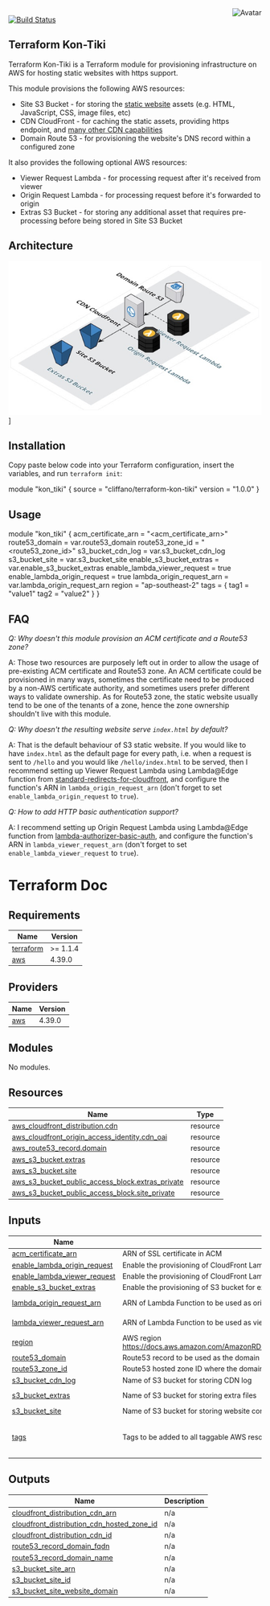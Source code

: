 <img align="right" src="https://raw.github.com/cliffano/terraform-kon-tiki/main/avatar.jpg" alt="Avatar"/>

[![Build Status](https://github.com/cliffano/terraform-kon-tiki/workflows/CI/badge.svg)](https://github.com/cliffano/terraform-kon-tiki/actions?query=workflow%3ACI)
<br/>

Terraform Kon-Tiki
------------------

Terraform Kon-Tiki is a Terraform module for provisioning infrastructure on AWS for hosting static websites with https support.

This module provisions the following AWS resources:

* Site S3 Bucket - for storing the [static website](https://docs.aws.amazon.com/AmazonS3/latest/userguide/WebsiteHosting.html) assets (e.g. HTML, JavaScript, CSS, image files, etc)
* CDN CloudFront - for caching the static assets, providing https endpoint, and [many other CDN capabilities](https://en.wikipedia.org/wiki/Amazon_CloudFront)
* Domain Route 53 - for provisioning the website's DNS record within a configured zone

It also provides the following optional AWS resources:

* Viewer Request Lambda - for processing request after it's received from viewer
* Origin Request Lambda - for processing request before it's forwarded to origin
* Extras S3 Bucket - for storing any additional asset that requires pre-processing before being stored in Site S3 Bucket

Architecture
------------

![Architecture Diagram](architecture.jpg)]

Installation
------------

Copy paste below code into your Terraform configuration, insert the variables, and run `terraform init`:

  module "kon_tiki" {
    source  = "cliffano/terraform-kon-tiki"
    version = "1.0.0"
  }

Usage
-----

  module "kon_tiki" {
    acm_certificate_arn          = "<acm_certificate_arn>"
    route53_domain               = var.route53_domain
    route53_zone_id              = "<route53_zone_id>"
    s3_bucket_cdn_log            = var.s3_bucket_cdn_log
    s3_bucket_site               = var.s3_bucket_site
    enable_s3_bucket_extras      = var.enable_s3_bucket_extras
    enable_lambda_viewer_request = true
    enable_lambda_origin_request = true
    lambda_origin_request_arn    = var.lambda_origin_request_arn
    region                       = "ap-southeast-2"
    tags = {
      tag1 = "value1"
      tag2 = "value2"
    }
  }

FAQ
---

*Q: Why doesn't this module provision an ACM certificate and a Route53 zone?*

A: Those two resources are purposely left out in order to allow the usage of pre-existing ACM certificate and Route53 zone. An ACM certificate could be provisioned in many ways, sometimes the certificate need to be produced by a non-AWS certificate authority, and sometimes users prefer different ways to validate ownership. As for Route53 zone, the static website usually tend to be one of the tenants of a zone, hence the zone ownership shouldn't live with this module.

*Q: Why doesn't the resulting website serve `index.html` by default?*

A: That is the default behaviour of S3 static website. If you would like to have `index.html` as the default page for every path, i.e. when a request is sent to `/hello` and you would like `/hello/index.html` to be served, then I recommend setting up Viewer Request Lambda using Lambda@Edge function from [standard-redirects-for-cloudfront](https://serverlessrepo.aws.amazon.com/applications/arn:aws:serverlessrepo:us-east-1:621073008195:applications~standard-redirects-for-cloudfront), and configure the function's ARN in `lambda_origin_request_arn` (don't forget to set `enable_lambda_origin_request` to `true`).

*Q: How to add HTTP basic authentication support?*

A: I recommend setting up Origin Request Lambda using Lambda@Edge function from [lambda-authorizer-basic-auth](https://serverlessrepo.aws.amazon.com/applications/arn:aws:serverlessrepo:us-east-1:560348900601:applications~lambda-authorizer-basic-auth), and configure the function's ARN in `lambda_viewer_request_arn` (don't forget to set `enable_lambda_viewer_request` to `true`).

# Terraform Doc
## Requirements

| Name | Version |
|------|---------|
| <a name="requirement_terraform"></a> [terraform](#requirement\_terraform) | >= 1.1.4 |
| <a name="requirement_aws"></a> [aws](#requirement\_aws) | 4.39.0 |

## Providers

| Name | Version |
|------|---------|
| <a name="provider_aws"></a> [aws](#provider\_aws) | 4.39.0 |

## Modules

No modules.

## Resources

| Name | Type |
|------|------|
| [aws_cloudfront_distribution.cdn](https://registry.terraform.io/providers/aws/4.39.0/docs/resources/cloudfront_distribution) | resource |
| [aws_cloudfront_origin_access_identity.cdn_oai](https://registry.terraform.io/providers/aws/4.39.0/docs/resources/cloudfront_origin_access_identity) | resource |
| [aws_route53_record.domain](https://registry.terraform.io/providers/aws/4.39.0/docs/resources/route53_record) | resource |
| [aws_s3_bucket.extras](https://registry.terraform.io/providers/aws/4.39.0/docs/resources/s3_bucket) | resource |
| [aws_s3_bucket.site](https://registry.terraform.io/providers/aws/4.39.0/docs/resources/s3_bucket) | resource |
| [aws_s3_bucket_public_access_block.extras_private](https://registry.terraform.io/providers/aws/4.39.0/docs/resources/s3_bucket_public_access_block) | resource |
| [aws_s3_bucket_public_access_block.site_private](https://registry.terraform.io/providers/aws/4.39.0/docs/resources/s3_bucket_public_access_block) | resource |

## Inputs

| Name | Description | Type | Default | Required |
|------|-------------|------|---------|:--------:|
| <a name="input_acm_certificate_arn"></a> [acm\_certificate\_arn](#input\_acm\_certificate\_arn) | ARN of SSL certificate in ACM | `string` | `null` | no |
| <a name="input_enable_lambda_origin_request"></a> [enable\_lambda\_origin\_request](#input\_enable\_lambda\_origin\_request) | Enable the provisioning of CloudFront Lambda Edge origin request | `bool` | `false` | no |
| <a name="input_enable_lambda_viewer_request"></a> [enable\_lambda\_viewer\_request](#input\_enable\_lambda\_viewer\_request) | Enable the provisioning of CloudFront Lambda Edge viewer request | `bool` | `false` | no |
| <a name="input_enable_s3_bucket_extras"></a> [enable\_s3\_bucket\_extras](#input\_enable\_s3\_bucket\_extras) | Enable the provisioning of S3 bucket for extra files | `bool` | `false` | no |
| <a name="input_lambda_origin_request_arn"></a> [lambda\_origin\_request\_arn](#input\_lambda\_origin\_request\_arn) | ARN of Lambda Function to be used as origin-request CloudFront Lambda@Edge | `string` | `"kon-tiki-lambda-origin-request-arn"` | no |
| <a name="input_lambda_viewer_request_arn"></a> [lambda\_viewer\_request\_arn](#input\_lambda\_viewer\_request\_arn) | ARN of Lambda Function to be used as viewer-request CloudFront Lambda@Edge | `string` | `"kon-tiki-lambda-viewer-request-arn"` | no |
| <a name="input_region"></a> [region](#input\_region) | AWS region https://docs.aws.amazon.com/AmazonRDS/latest/UserGuide/Concepts.RegionsAndAvailabilityZones.html | `string` | `"ap-southeast-2"` | no |
| <a name="input_route53_domain"></a> [route53\_domain](#input\_route53\_domain) | Route53 record to be used as the domain name of the website | `string` | `null` | no |
| <a name="input_route53_zone_id"></a> [route53\_zone\_id](#input\_route53\_zone\_id) | Route53 hosted zone ID where the domain will be added to | `string` | `null` | no |
| <a name="input_s3_bucket_cdn_log"></a> [s3\_bucket\_cdn\_log](#input\_s3\_bucket\_cdn\_log) | Name of S3 bucket for storing CDN log | `string` | `null` | no |
| <a name="input_s3_bucket_extras"></a> [s3\_bucket\_extras](#input\_s3\_bucket\_extras) | Name of S3 bucket for storing extra files | `string` | `"kon-tiki-s3-bucket-extras"` | no |
| <a name="input_s3_bucket_site"></a> [s3\_bucket\_site](#input\_s3\_bucket\_site) | Name of S3 bucket for storing website content | `string` | `null` | no |
| <a name="input_tags"></a> [tags](#input\_tags) | Tags to be added to all taggable AWS resources provisioned by Terraform Kon-Tiki | `map` | <pre>{<br>  "project": "kon-tiki"<br>}</pre> | no |

## Outputs

| Name | Description |
|------|-------------|
| <a name="output_cloudfront_distribution_cdn_arn"></a> [cloudfront\_distribution\_cdn\_arn](#output\_cloudfront\_distribution\_cdn\_arn) | n/a |
| <a name="output_cloudfront_distribution_cdn_hosted_zone_id"></a> [cloudfront\_distribution\_cdn\_hosted\_zone\_id](#output\_cloudfront\_distribution\_cdn\_hosted\_zone\_id) | n/a |
| <a name="output_cloudfront_distribution_cdn_id"></a> [cloudfront\_distribution\_cdn\_id](#output\_cloudfront\_distribution\_cdn\_id) | n/a |
| <a name="output_route53_record_domain_fqdn"></a> [route53\_record\_domain\_fqdn](#output\_route53\_record\_domain\_fqdn) | n/a |
| <a name="output_route53_record_domain_name"></a> [route53\_record\_domain\_name](#output\_route53\_record\_domain\_name) | n/a |
| <a name="output_s3_bucket_site_arn"></a> [s3\_bucket\_site\_arn](#output\_s3\_bucket\_site\_arn) | n/a |
| <a name="output_s3_bucket_site_id"></a> [s3\_bucket\_site\_id](#output\_s3\_bucket\_site\_id) | n/a |
| <a name="output_s3_bucket_site_website_domain"></a> [s3\_bucket\_site\_website\_domain](#output\_s3\_bucket\_site\_website\_domain) | n/a |
